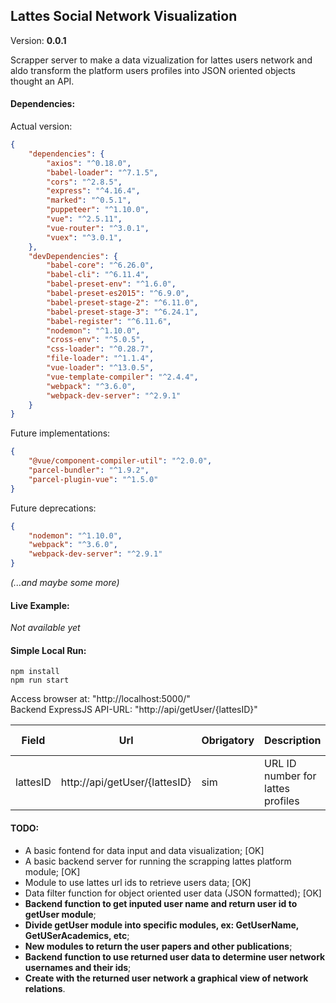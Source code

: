 ## Lattes Social Network Visualization

Version: **0.0.1**

Scrapper server to make a data vizualization for lattes users network and aldo transform the platform users profiles into JSON oriented objects thought an API.

#### Dependencies:

Actual version:
```JSON
{
    "dependencies": {
        "axios": "^0.18.0",
        "babel-loader": "^7.1.5",
        "cors": "^2.8.5",
        "express": "^4.16.4",
        "marked": "^0.5.1",
        "puppeteer": "^1.10.0",
        "vue": "^2.5.11",
        "vue-router": "^3.0.1",
        "vuex": "^3.0.1",
    },
    "devDependencies": {
        "babel-core": "^6.26.0",
        "babel-cli": "^6.11.4",
        "babel-preset-env": "^1.6.0",
        "babel-preset-es2015": "^6.9.0",
        "babel-preset-stage-2": "^6.11.0",
        "babel-preset-stage-3": "^6.24.1",
        "babel-register": "^6.11.6",
        "nodemon": "^1.10.0",
        "cross-env": "^5.0.5",
        "css-loader": "^0.28.7",
        "file-loader": "^1.1.4",
        "vue-loader": "^13.0.5",
        "vue-template-compiler": "^2.4.4",
        "webpack": "^3.6.0",
        "webpack-dev-server": "^2.9.1"
    }
}
```

Future implementations:
```JSON
{
    "@vue/component-compiler-util": "^2.0.0",
    "parcel-bundler": "^1.9.2",
    "parcel-plugin-vue": "^1.5.0"
}
```

Future deprecations:
```JSON
{
    "nodemon": "^1.10.0",
    "webpack": "^3.6.0",
    "webpack-dev-server": "^2.9.1"
}
```
*(...and maybe some more)*

#### Live Example:
*Not available yet*

#### Simple Local Run:
```Shell
npm install
npm run start
```
Access browser at: "http://localhost:5000/"\
Backend ExpressJS API-URL: "http://api/getUser/{lattesID}"

| Field       |Url                              | Obrigatory    | Description                       | Response Type
| ---         | ---                             | ---           | ---                               | ---
| lattesID    | http://api/getUser/{lattesID}   | sim           | URL ID number for lattes profiles | JSON

#### TODO:
- A basic fontend for data input and data visualization; [OK]
- A basic backend server for running the scrapping lattes platform module; [OK]
- Module to use lattes url ids to retrieve users data; [OK]
- Data filter function for object oriented user data (JSON formatted); [OK]
- **Backend function to get inputed user name and return user id to getUser module**;
- **Divide getUser module into specific modules, ex: GetUserName, GetUSerAcademics, etc**;
- **New modules to return the user papers and other publications**;
- **Backend function to use returned user data to determine user network usernames and their ids**;
- **Create with the returned user network a graphical view of network relations**.